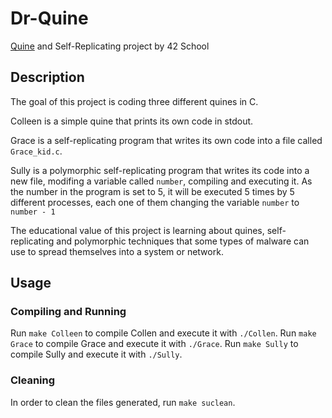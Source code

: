 # Dr-Quine
[Quine](https://en.wikipedia.org/wiki/Quine_(computing)) and Self-Replicating project by 42 School

## Description
The goal of this project is coding three different quines in C.

Colleen is a simple quine that prints its own code in stdout.

Grace is a self-replicating program that writes its own code into a file called `Grace_kid.c`.

Sully is a polymorphic self-replicating program that writes its code into a new file,
modifing a variable called `number`, compiling and executing it.
As the number in the program is set to 5, it will be executed 5 times by 5 different
processes, each one of them changing the variable `number` to `number - 1`

The educational value of this project is learning about quines, self-replicating and polymorphic
techniques that some types of malware can use to spread themselves into a system or network.

## Usage
### Compiling and Running
Run `make Colleen` to compile Collen and execute it with `./Collen`.
Run `make Grace` to compile Grace and execute it with `./Grace`.
Run `make Sully` to compile Sully and execute it with `./Sully`.

### Cleaning
In order to clean the files generated, run `make suclean`.
